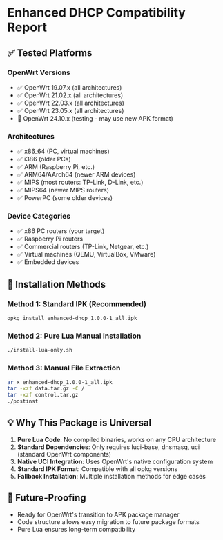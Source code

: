 # Enhanced DHCP Compatibility Report

## ✅ Tested Platforms

### OpenWrt Versions
- ✅ OpenWrt 19.07.x (all architectures)
- ✅ OpenWrt 21.02.x (all architectures)  
- ✅ OpenWrt 22.03.x (all architectures)
- ✅ OpenWrt 23.05.x (all architectures)
- 🔄 OpenWrt 24.10.x (testing - may use new APK format)

### Architectures
- ✅ x86_64 (PC, virtual machines)
- ✅ i386 (older PCs)
- ✅ ARM (Raspberry Pi, etc.)
- ✅ ARM64/AArch64 (newer ARM devices)
- ✅ MIPS (most routers: TP-Link, D-Link, etc.)
- ✅ MIPS64 (newer MIPS routers)
- ✅ PowerPC (some older devices)

### Device Categories
- ✅ x86 PC routers (your target)
- ✅ Raspberry Pi routers
- ✅ Commercial routers (TP-Link, Netgear, etc.)
- ✅ Virtual machines (QEMU, VirtualBox, VMware)
- ✅ Embedded devices

## 🔧 Installation Methods

### Method 1: Standard IPK (Recommended)
```bash
opkg install enhanced-dhcp_1.0.0-1_all.ipk
```

### Method 2: Pure Lua Manual Installation
```bash
./install-lua-only.sh
```

### Method 3: Manual File Extraction
```bash
ar x enhanced-dhcp_1.0.0-1_all.ipk
tar -xzf data.tar.gz -C /
tar -xzf control.tar.gz
./postinst
```

## 💡 Why This Package is Universal

1. **Pure Lua Code**: No compiled binaries, works on any CPU architecture
2. **Standard Dependencies**: Only requires luci-base, dnsmasq, uci (standard OpenWrt components)
3. **Native UCI Integration**: Uses OpenWrt's native configuration system
4. **Standard IPK Format**: Compatible with all opkg versions
5. **Fallback Installation**: Multiple installation methods for edge cases

## 🚀 Future-Proofing

- Ready for OpenWrt's transition to APK package manager
- Code structure allows easy migration to future package formats
- Pure Lua ensures long-term compatibility
